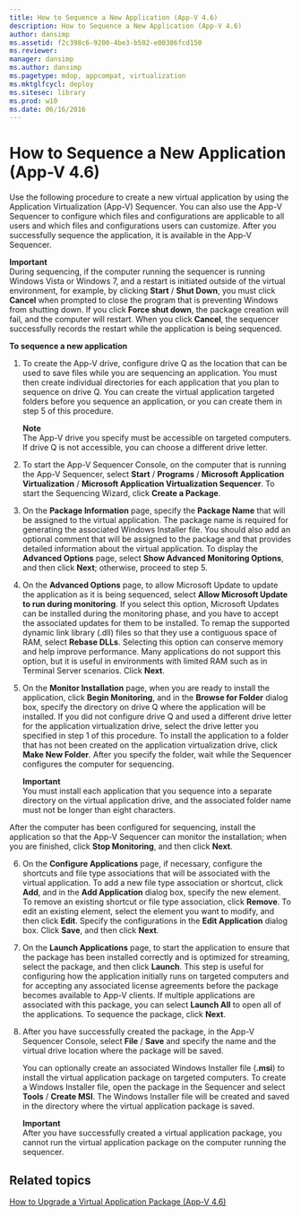 ```yaml
---
title: How to Sequence a New Application (App-V 4.6)
description: How to Sequence a New Application (App-V 4.6)
author: dansimp
ms.assetid: f2c398c6-9200-4be3-b502-e00386fcd150
ms.reviewer: 
manager: dansimp
ms.author: dansimp
ms.pagetype: mdop, appcompat, virtualization
ms.mktglfcycl: deploy
ms.sitesec: library
ms.prod: w10
ms.date: 06/16/2016
---
```



# How to Sequence a New Application (App-V 4.6)


Use the following procedure to create a new virtual application by using the Application Virtualization (App-V) Sequencer. You can also use the App-V Sequencer to configure which files and configurations are applicable to all users and which files and configurations users can customize. After you successfully sequence the application, it is available in the App-V Sequencer.

**Important**  
During sequencing, if the computer running the sequencer is running Windows Vista or Windows 7, and a restart is initiated outside of the virtual environment, for example, by clicking **Start** / **Shut Down**, you must click **Cancel** when prompted to close the program that is preventing Windows from shutting down. If you click **Force shut down**, the package creation will fail, and the computer will restart. When you click **Cancel**, the sequencer successfully records the restart while the application is being sequenced.



**To sequence a new application**

1.  To create the App-V drive, configure drive Q as the location that can be used to save files while you are sequencing an application. You must then create individual directories for each application that you plan to sequence on drive Q. You can create the virtual application targeted folders before you sequence an application, or you can create them in step 5 of this procedure.

    **Note**  
    The App-V drive you specify must be accessible on targeted computers. If drive Q is not accessible, you can choose a different drive letter.



2.  To start the App-V Sequencer Console, on the computer that is running the App-V Sequencer, select **Start** / **Programs** / **Microsoft Application Virtualization** / **Microsoft Application Virtualization Sequencer**. To start the Sequencing Wizard, click **Create a Package**.

3.  On the **Package Information** page, specify the **Package Name** that will be assigned to the virtual application. The package name is required for generating the associated Windows Installer file. You should also add an optional comment that will be assigned to the package and that provides detailed information about the virtual application. To display the **Advanced Options** page, select **Show Advanced Monitoring Options**, and then click **Next**; otherwise, proceed to step 5.

4.  On the **Advanced Options** page, to allow Microsoft Update to update the application as it is being sequenced, select **Allow Microsoft Update to run during monitoring**. If you select this option, Microsoft Updates can be installed during the monitoring phase, and you have to accept the associated updates for them to be installed. To remap the supported dynamic link library (.dll) files so that they use a contiguous space of RAM, select **Rebase DLLs**. Selecting this option can conserve memory and help improve performance. Many applications do not support this option, but it is useful in environments with limited RAM such as in Terminal Server scenarios. Click **Next**.

5.  On the **Monitor Installation** page, when you are ready to install the application, click **Begin Monitoring**, and in the **Browse for Folder** dialog box, specify the directory on drive Q where the application will be installed. If you did not configure drive Q and used a different drive letter for the application virtualization drive, select the drive letter you specified in step 1 of this procedure. To install the application to a folder that has not been created on the application virtualization drive, click **Make New Folder**. After you specify the folder, wait while the Sequencer configures the computer for sequencing.

    **Important**  
    You must install each application that you sequence into a separate directory on the virtual application drive, and the associated folder name must not be longer than eight characters.




After the computer has been configured for sequencing, install the application so that the App-V Sequencer can monitor the installation; when you are finished, click **Stop Monitoring**, and then click **Next**.


6. On the **Configure Applications** page, if necessary, configure the shortcuts and file type associations that will be associated with the virtual application. To add a new file type association or shortcut, click **Add**, and in the **Add Application** dialog box, specify the new element. To remove an existing shortcut or file type association, click **Remove**. To edit an existing element, select the element you want to modify, and then click **Edit**. Specify the configurations in the **Edit Application** dialog box. Click **Save**, and then click **Next**.

7. On the **Launch Applications** page, to start the application to ensure that the package has been installed correctly and is optimized for streaming, select the package, and then click **Launch**. This step is useful for configuring how the application initially runs on targeted computers and for accepting any associated license agreements before the package becomes available to App-V clients. If multiple applications are associated with this package, you can select **Launch All** to open all of the applications. To sequence the package, click **Next**.

8. After you have successfully created the package, in the App-V Sequencer Console, select **File** / **Save** and specify the name and the virtual drive location where the package will be saved.

   You can optionally create an associated Windows Installer file (**.msi**) to install the virtual application package on targeted computers. To create a Windows Installer file, open the package in the Sequencer and select **Tools** / **Create MSI**. The Windows Installer file will be created and saved in the directory where the virtual application package is saved.

   **Important**  
   After you have successfully created a virtual application package, you cannot run the virtual application package on the computer running the sequencer.



## Related topics


[How to Upgrade a Virtual Application Package (App-V 4.6)](how-to-upgrade-a-virtual-application-package--app-v-46-.md)









